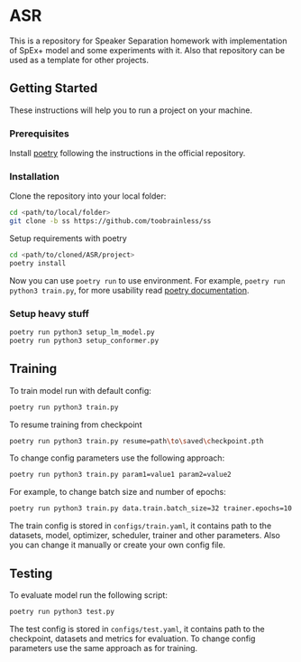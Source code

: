 # ASR

This is a repository for Speaker Separation homework with implementation of SpEx+ model and some experiments with it. Also that repository can be used as a template for other projects.

## Getting Started

These instructions will help you to run a project on your machine.

### Prerequisites

Install [poetry](https://python-poetry.org/docs/#installation) following the instructions in the official repository.

### Installation

Clone the repository into your local folder:

```bash
cd <path/to/local/folder>
git clone -b ss https://github.com/toobrainless/ss
```

Setup requirements with poetry

```bash
cd <path/to/cloned/ASR/project>
poetry install
```

Now you can use `poetry run` to use environment. For example, `poetry run python3 train.py`, for more usability read [poetry documentation](https://python-poetry.org/docs/).

### Setup heavy stuff

```bash
poetry run python3 setup_lm_model.py
poetry run python3 setup_conformer.py
```

## Training

To train model run with default config:

```bash
poetry run python3 train.py
```

To resume training from checkpoint

```bash
poetry run python3 train.py resume=path\to\saved\checkpoint.pth
```

To change config parameters use the following approach:

```bash
poetry run python3 train.py param1=value1 param2=value2
```

For example, to change batch size and number of epochs:

```bash
poetry run python3 train.py data.train.batch_size=32 trainer.epochs=10
```

The train config is stored in `configs/train.yaml`, it contains path to the datasets, model, optimizer, scheduler, trainer and other parameters. Also you can change it manually or create your own config file.

## Testing

To evaluate model run the following script:

```bash
poetry run python3 test.py
```

The test config is stored in `configs/test.yaml`, it contains path to the checkpoint, datasets and metrics for evaluation. To change config parameters use the same approach as for training.
